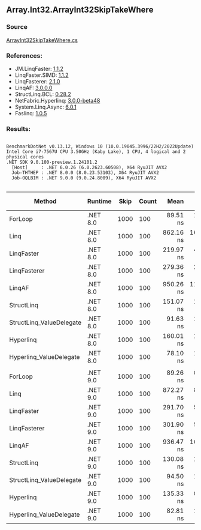﻿## Array.Int32.ArrayInt32SkipTakeWhere

### Source
[ArrayInt32SkipTakeWhere.cs](../LinqBenchmarks/Array/Int32/ArrayInt32SkipTakeWhere.cs)

### References:
- JM.LinqFaster: [1.1.2](https://www.nuget.org/packages/JM.LinqFaster/1.1.2)
- LinqFaster.SIMD: [1.1.2](https://www.nuget.org/packages/LinqFaster.SIMD/1.0.3)
- LinqFasterer: [2.1.0](https://www.nuget.org/packages/LinqFasterer/2.1.0)
- LinqAF: [3.0.0.0](https://www.nuget.org/packages/LinqAF/3.0.0.0)
- StructLinq.BCL: [0.28.2](https://www.nuget.org/packages/StructLinq/0.28.2)
- NetFabric.Hyperlinq: [3.0.0-beta48](https://www.nuget.org/packages/NetFabric.Hyperlinq/3.0.0-beta48)
- System.Linq.Async: [6.0.1](https://www.nuget.org/packages/System.Linq.Async/6.0.1)
- Faslinq: [1.0.5](https://www.nuget.org/packages/Faslinq/1.0.5)

### Results:
```

BenchmarkDotNet v0.13.12, Windows 10 (10.0.19045.3996/22H2/2022Update)
Intel Core i7-7567U CPU 3.50GHz (Kaby Lake), 1 CPU, 4 logical and 2 physical cores
.NET SDK 9.0.100-preview.1.24101.2
  [Host]     : .NET 6.0.26 (6.0.2623.60508), X64 RyuJIT AVX2
  Job-THTHEP : .NET 8.0.0 (8.0.23.53103), X64 RyuJIT AVX2
  Job-OQLBIM : .NET 9.0.0 (9.0.24.8009), X64 RyuJIT AVX2


```
| Method                   | Runtime  | Skip | Count | Mean      | Error     | StdDev    | Median    | Ratio         | RatioSD | Gen0   | Allocated | Alloc Ratio |
|------------------------- |--------- |----- |------ |----------:|----------:|----------:|----------:|--------------:|--------:|-------:|----------:|------------:|
| ForLoop                  | .NET 8.0 | 1000 | 100   |  89.51 ns |  1.785 ns |  2.125 ns |  88.85 ns |      baseline |         |      - |         - |          NA |
| Linq                     | .NET 8.0 | 1000 | 100   | 862.16 ns | 16.917 ns | 14.997 ns | 855.05 ns |  9.58x slower |   0.32x | 0.0725 |     152 B |          NA |
| LinqFaster               | .NET 8.0 | 1000 | 100   | 219.97 ns |  4.432 ns |  9.913 ns | 216.26 ns |  2.45x slower |   0.07x | 0.7191 |    1504 B |          NA |
| LinqFasterer             | .NET 8.0 | 1000 | 100   | 279.36 ns |  2.785 ns |  2.325 ns | 278.60 ns |  3.10x slower |   0.09x | 0.3285 |     688 B |          NA |
| LinqAF                   | .NET 8.0 | 1000 | 100   | 950.26 ns | 11.955 ns |  9.983 ns | 949.21 ns | 10.54x slower |   0.33x |      - |         - |          NA |
| StructLinq               | .NET 8.0 | 1000 | 100   | 151.07 ns |  1.310 ns |  1.094 ns | 150.95 ns |  1.68x slower |   0.05x | 0.0458 |      96 B |          NA |
| StructLinq_ValueDelegate | .NET 8.0 | 1000 | 100   |  91.63 ns |  1.846 ns |  2.400 ns |  90.73 ns |  1.02x slower |   0.03x |      - |         - |          NA |
| Hyperlinq                | .NET 8.0 | 1000 | 100   | 160.01 ns |  1.578 ns |  1.318 ns | 159.77 ns |  1.77x slower |   0.05x |      - |         - |          NA |
| Hyperlinq_ValueDelegate  | .NET 8.0 | 1000 | 100   |  78.10 ns |  1.451 ns |  2.464 ns |  77.11 ns |  1.15x faster |   0.03x |      - |         - |          NA |
|                          |          |      |       |           |           |           |           |               |         |        |           |             |
| ForLoop                  | .NET 9.0 | 1000 | 100   |  89.26 ns |  0.701 ns |  0.547 ns |  89.24 ns |      baseline |         |      - |         - |          NA |
| Linq                     | .NET 9.0 | 1000 | 100   | 872.27 ns |  8.952 ns |  8.374 ns | 871.45 ns |  9.78x slower |   0.07x | 0.0725 |     152 B |          NA |
| LinqFaster               | .NET 9.0 | 1000 | 100   | 291.70 ns |  5.861 ns |  8.951 ns | 287.87 ns |  3.27x slower |   0.07x | 0.7191 |    1504 B |          NA |
| LinqFasterer             | .NET 9.0 | 1000 | 100   | 301.90 ns |  5.745 ns |  5.093 ns | 299.84 ns |  3.39x slower |   0.07x | 0.3285 |     688 B |          NA |
| LinqAF                   | .NET 9.0 | 1000 | 100   | 936.47 ns | 16.650 ns | 13.904 ns | 930.63 ns | 10.49x slower |   0.16x |      - |         - |          NA |
| StructLinq               | .NET 9.0 | 1000 | 100   | 130.08 ns |  1.444 ns |  1.418 ns | 130.26 ns |  1.46x slower |   0.02x | 0.0458 |      96 B |          NA |
| StructLinq_ValueDelegate | .NET 9.0 | 1000 | 100   |  94.50 ns |  1.522 ns |  1.811 ns |  93.81 ns |  1.06x slower |   0.03x |      - |         - |          NA |
| Hyperlinq                | .NET 9.0 | 1000 | 100   | 135.33 ns |  0.705 ns |  0.589 ns | 135.41 ns |  1.52x slower |   0.01x |      - |         - |          NA |
| Hyperlinq_ValueDelegate  | .NET 9.0 | 1000 | 100   |  82.81 ns |  1.635 ns |  1.817 ns |  82.29 ns |  1.08x faster |   0.03x |      - |         - |          NA |
